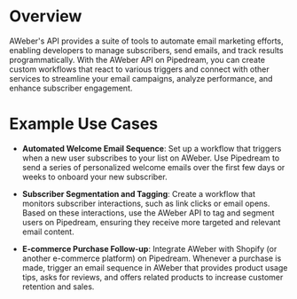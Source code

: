 # Overview

AWeber's API provides a suite of tools to automate email marketing efforts, enabling developers to manage subscribers, send emails, and track results programmatically. With the AWeber API on Pipedream, you can create custom workflows that react to various triggers and connect with other services to streamline your email campaigns, analyze performance, and enhance subscriber engagement.

# Example Use Cases

- **Automated Welcome Email Sequence**: Set up a workflow that triggers when a new user subscribes to your list on AWeber. Use Pipedream to send a series of personalized welcome emails over the first few days or weeks to onboard your new subscriber.

- **Subscriber Segmentation and Tagging**: Create a workflow that monitors subscriber interactions, such as link clicks or email opens. Based on these interactions, use the AWeber API to tag and segment users on Pipedream, ensuring they receive more targeted and relevant email content.

- **E-commerce Purchase Follow-up**: Integrate AWeber with Shopify (or another e-commerce platform) on Pipedream. Whenever a purchase is made, trigger an email sequence in AWeber that provides product usage tips, asks for reviews, and offers related products to increase customer retention and sales.
